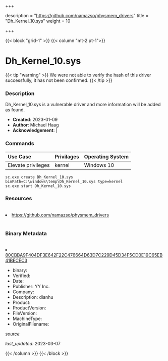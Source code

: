+++

description = "https://github.com/namazso/physmem_drivers"
title = "Dh_Kernel_10.sys"
weight = 10

+++


{{< block "grid-1" >}}
{{< column "mt-2 pt-1">}}




# Dh_Kernel_10.sys 


{{< tip "warning" >}}
We were not able to verify the hash of this driver successfully, it has not been confirmed.
{{< /tip >}}




### Description


Dh_Kernel_10.sys is a vulnerable driver and more information will be added as found.


- **Created**: 2023-01-09
- **Author**: Michael Haag
- **Acknowledgement**:  | [](https://twitter.com/)

### Commands

| Use Case | Privilages | Operating System | 
|:---- | ---- | ---- |
| Elevate privileges | kernel | Windows 10 |

```
sc.exe create Dh_Kernel_10.sys binPath=C:\windows\temp\Dh_Kernel_10.sys type=kernel
sc.exe start Dh_Kernel_10.sys
```

### Resources
<br>


<li><a href=" https://github.com/namazso/physmem_drivers"> https://github.com/namazso/physmem_drivers</a></li>


<br>


### Binary Metadata
<br>



<li><a href="https://www.virustotal.com/gui/file/80CBBA9F404DF3E642F22C476664D63D7C229D45D34F5CD0E19C65EB41BECEC3">80CBBA9F404DF3E642F22C476664D63D7C229D45D34F5CD0E19C65EB41BECEC3</a></li>



- binary: 
- Verified: 
- Date: 
- Publisher: YY Inc.
- Company: 
- Description: dianhu
- Product: 
- ProductVersion: 
- FileVersion: 
- MachineType: 
- OriginalFilename: 

[*source*](https://github.com/magicsword-io/LOLDrivers/tree/main/yaml/dh_kernel_10.sys.yml)

*last_updated:* 2023-03-07


{{< /column >}}
{{< /block >}}
